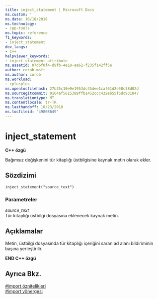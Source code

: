 ```yaml
---
title: inject_statement | Microsoft Docs
ms.custom: ''
ms.date: 10/18/2018
ms.technology:
- cpp-tools
ms.topic: reference
f1_keywords:
- inject_statement
dev_langs:
- C++
helpviewer_keywords:
- inject_statement attribute
ms.assetid: 07d6f0f4-d9fb-4e18-aa62-f235f142ff5e
author: corob-msft
ms.author: corob
ms.workload:
- cplusplus
ms.openlocfilehash: 27b35c10e9e1953dc45dee1caf61d2e58c38d02d
ms.sourcegitcommit: 0164af5615389ffb1452ccc432eb55f6dc931047
ms.translationtype: MT
ms.contentlocale: tr-TR
ms.lasthandoff: 10/23/2018
ms.locfileid: "49808649"
---
```

# <a name="injectstatement"></a>inject_statement

**C++ özgü**

Bağımsız değişkenini tür kitaplığı üstbilgisine kaynak metin olarak ekler.

## <a name="syntax"></a>Sözdizimi

```
inject_statement("source_text")
```

### <a name="parameters"></a>Parametreler

*source_text*<br/>
Tür kitaplığı üstbilgi dosyasına eklenecek kaynak metin.

## <a name="remarks"></a>Açıklamalar

Metin, üstbilgi dosyasında tür kitaplığı içeriğini saran ad alanı bildiriminin başına yerleştirilir.

**END C++ özgü**

## <a name="see-also"></a>Ayrıca Bkz.

[#import öznitelikleri](../preprocessor/hash-import-attributes-cpp.md)<br/>
[#import yönergesi](../preprocessor/hash-import-directive-cpp.md)